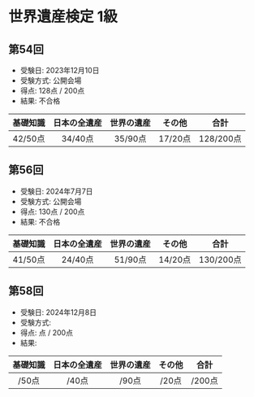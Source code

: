 # 世界遺産検定 1級
## 第54回
- 受験日: 2023年12月10日
- 受験方式: 公開会場
- 得点: 128点 / 200点
- 結果: 不合格

|基礎知識|日本の全遺産|世界の遺産|その他|合計|
|:---:|:---:|:---:|:---:|:---:|
|42/50点|34/40点|35/90点|17/20点|128/200点|

## 第56回
- 受験日: 2024年7月7日
- 受験方式: 公開会場
- 得点: 130点 / 200点
- 結果: 不合格

|基礎知識|日本の全遺産|世界の遺産|その他|合計|
|:---:|:---:|:---:|:---:|:---:|
|41/50点|24/40点|51/90点|14/20点|130/200点|

## 第58回
- 受験日: 2024年12月8日
- 受験方式: 
- 得点: 点 / 200点
- 結果: 

|基礎知識|日本の全遺産|世界の遺産|その他|合計|
|:---:|:---:|:---:|:---:|:---:|
|/50点|/40点|/90点|/20点|/200点|